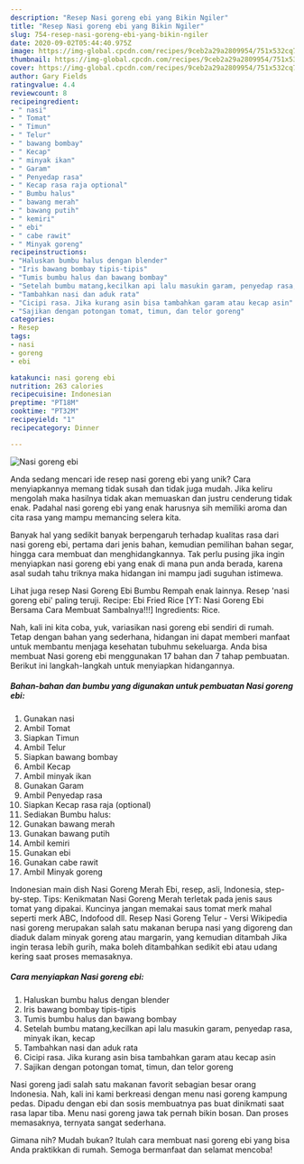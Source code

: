 ```yaml
---
description: "Resep Nasi goreng ebi yang Bikin Ngiler"
title: "Resep Nasi goreng ebi yang Bikin Ngiler"
slug: 754-resep-nasi-goreng-ebi-yang-bikin-ngiler
date: 2020-09-02T05:44:40.975Z
image: https://img-global.cpcdn.com/recipes/9ceb2a29a2809954/751x532cq70/nasi-goreng-ebi-foto-resep-utama.jpg
thumbnail: https://img-global.cpcdn.com/recipes/9ceb2a29a2809954/751x532cq70/nasi-goreng-ebi-foto-resep-utama.jpg
cover: https://img-global.cpcdn.com/recipes/9ceb2a29a2809954/751x532cq70/nasi-goreng-ebi-foto-resep-utama.jpg
author: Gary Fields
ratingvalue: 4.4
reviewcount: 8
recipeingredient:
- " nasi"
- " Tomat"
- " Timun"
- " Telur"
- " bawang bombay"
- " Kecap"
- " minyak ikan"
- " Garam"
- " Penyedap rasa"
- " Kecap rasa raja optional"
- " Bumbu halus"
- " bawang merah"
- " bawang putih"
- " kemiri"
- " ebi"
- " cabe rawit"
- " Minyak goreng"
recipeinstructions:
- "Haluskan bumbu halus dengan blender"
- "Iris bawang bombay tipis-tipis"
- "Tumis bumbu halus dan bawang bombay"
- "Setelah bumbu matang,kecilkan api lalu masukin garam, penyedap rasa, minyak ikan, kecap"
- "Tambahkan nasi dan aduk rata"
- "Cicipi rasa. Jika kurang asin bisa tambahkan garam atau kecap asin"
- "Sajikan dengan potongan tomat, timun, dan telor goreng"
categories:
- Resep
tags:
- nasi
- goreng
- ebi

katakunci: nasi goreng ebi 
nutrition: 263 calories
recipecuisine: Indonesian
preptime: "PT18M"
cooktime: "PT32M"
recipeyield: "1"
recipecategory: Dinner

---
```



![Nasi goreng ebi](https://img-global.cpcdn.com/recipes/9ceb2a29a2809954/751x532cq70/nasi-goreng-ebi-foto-resep-utama.jpg)

Anda sedang mencari ide resep nasi goreng ebi yang unik? Cara menyiapkannya memang tidak susah dan tidak juga mudah. Jika keliru mengolah maka hasilnya tidak akan memuaskan dan justru cenderung tidak enak. Padahal nasi goreng ebi yang enak harusnya sih memiliki aroma dan cita rasa yang mampu memancing selera kita.

Banyak hal yang sedikit banyak berpengaruh terhadap kualitas rasa dari nasi goreng ebi, pertama dari jenis bahan, kemudian pemilihan bahan segar, hingga cara membuat dan menghidangkannya. Tak perlu pusing jika ingin menyiapkan nasi goreng ebi yang enak di mana pun anda berada, karena asal sudah tahu triknya maka hidangan ini mampu jadi suguhan istimewa.

Lihat juga resep Nasi Goreng Ebi Bumbu Rempah enak lainnya. Resep &#39;nasi goreng ebi&#39; paling teruji. Recipe: Ebi Fried Rice [YT: Nasi Goreng Ebi Bersama Cara Membuat Sambalnya!!!] Ingredients: Rice.


Nah, kali ini kita coba, yuk, variasikan nasi goreng ebi sendiri di rumah. Tetap dengan bahan yang sederhana, hidangan ini dapat memberi manfaat untuk membantu menjaga kesehatan tubuhmu sekeluarga. Anda bisa membuat Nasi goreng ebi menggunakan 17 bahan dan 7 tahap pembuatan. Berikut ini langkah-langkah untuk menyiapkan hidangannya.

<!--inarticleads1-->

##### Bahan-bahan dan bumbu yang digunakan untuk pembuatan Nasi goreng ebi:

1. Gunakan  nasi
1. Ambil  Tomat
1. Siapkan  Timun
1. Ambil  Telur
1. Siapkan  bawang bombay
1. Ambil  Kecap
1. Ambil  minyak ikan
1. Gunakan  Garam
1. Ambil  Penyedap rasa
1. Siapkan  Kecap rasa raja (optional)
1. Sediakan  Bumbu halus:
1. Gunakan  bawang merah
1. Gunakan  bawang putih
1. Ambil  kemiri
1. Gunakan  ebi
1. Gunakan  cabe rawit
1. Ambil  Minyak goreng


Indonesian main dish Nasi Goreng Merah Ebi, resep, asli, Indonesia, step-by-step. Tips: Kenikmatan Nasi Goreng Merah terletak pada jenis saus tomat yang dipakai. Kuncinya jangan memakai saus tomat merk mahal seperti merk ABC, Indofood dll. Resep Nasi Goreng Telur - Versi Wikipedia nasi goreng merupakan salah satu makanan berupa nasi yang digoreng dan diaduk dalam minyak goreng atau margarin, yang kemudian ditambah Jika ingin terasa lebih gurih, maka boleh ditambahkan sedikit ebi atau udang kering saat proses memasaknya. 

<!--inarticleads2-->

##### Cara menyiapkan Nasi goreng ebi:

1. Haluskan bumbu halus dengan blender
1. Iris bawang bombay tipis-tipis
1. Tumis bumbu halus dan bawang bombay
1. Setelah bumbu matang,kecilkan api lalu masukin garam, penyedap rasa, minyak ikan, kecap
1. Tambahkan nasi dan aduk rata
1. Cicipi rasa. Jika kurang asin bisa tambahkan garam atau kecap asin
1. Sajikan dengan potongan tomat, timun, dan telor goreng


Nasi goreng jadi salah satu makanan favorit sebagian besar orang Indonesia. Nah, kali ini kami berkreasi dengan menu nasi goreng kampung pedas. Dipadu dengan ebi dan sosis membuatnya pas buat dinikmati saat rasa lapar tiba. Menu nasi goreng jawa tak pernah bikin bosan. Dan proses memasaknya, ternyata sangat sederhana. 

Gimana nih? Mudah bukan? Itulah cara membuat nasi goreng ebi yang bisa Anda praktikkan di rumah. Semoga bermanfaat dan selamat mencoba!

